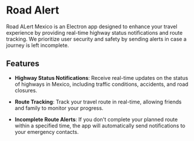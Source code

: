 # Road Alert

Road ALert Mexico is an Electron app designed to enhance your travel experience by providing real-time highway status notifications and route tracking. We prioritize user security and safety by sending alerts in case a journey is left incomplete.

## Features

- **Highway Status Notifications**: Receive real-time updates on the status of highways in Mexico, including traffic conditions, accidents, and road closures.

- **Route Tracking**: Track your travel route in real-time, allowing friends and family to monitor your progress.

- **Incomplete Route Alerts**: If you don't complete your planned route within a specified time, the app will automatically send notifications to your emergency contacts.
